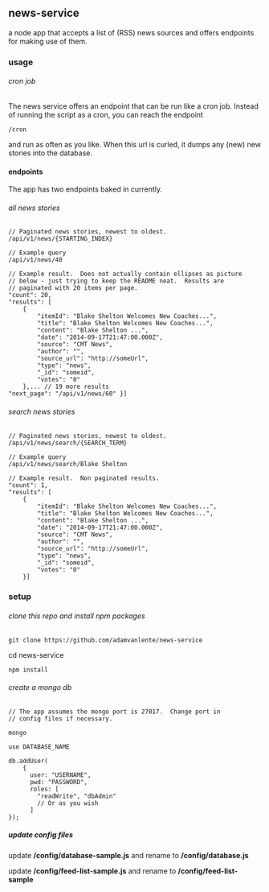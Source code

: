 ## news-service
a node app that accepts a list of (RSS) news sources and offers endpoints for making use of them.

### usage

###### cron job

The news service offers an endpoint that can be run like a cron job.  Instead of running the script as a cron, you can reach the endpoint

	/cron

and run as often as you like.  When this url is curled, it dumps any (new) new stories into the database.

#### endpoints

The app has two endpoints baked in currently.

###### all news stories

	// Paginated news stories, newest to oldest.
	/api/v1/news/{STARTING_INDEX}

	// Example query
	/api/v1/news/40

	// Example result.  Does not actually contain ellipses as picture
	// below - just trying to keep the README neat.  Results are
	// paginated with 20 items per page.
	"count": 20,
	"results": [
		{
			"itemId": "Blake Shelton Welcomes New Coaches...",
			"title": "Blake Shelton Welcomes New Coaches...",
			"content": "Blake Shelton ...",
			"date": "2014-09-17T21:47:00.000Z",
			"source": "CMT News",
			"author": "",
			"source_url": "http://someUrl",
			"type": "news",
			"_id": "someid",
			"votes": "0"
		},... // 19 more results
	"next_page": "/api/v1/news/60" }]

###### search news stories

	// Paginated news stories, newest to oldest.
	/api/v1/news/search/{SEARCH_TERM}

	// Example query
	/api/v1/news/search/Blake Shelton

	// Example result.  Non paginated results.
	"count": 1,
	"results": [
		{
			"itemId": "Blake Shelton Welcomes New Coaches...",
			"title": "Blake Shelton Welcomes New Coaches...",
			"content": "Blake Shelton ...",
			"date": "2014-09-17T21:47:00.000Z",
			"source": "CMT News",
			"author": "",
			"source_url": "http://someUrl",
			"type": "news",
			"_id": "someid",
			"votes": "0"
		}]


### setup

###### clone this repo and install npm packages

	git clone https://github.com/adamvanlente/news-service

  cd news-service

	npm install

###### create a mongo db

	// The app assumes the mongo port is 27017.  Change port in
	// config files if necessary.

	mongo

	use DATABASE_NAME

	db.addUser(
		{
		  user: "USERNAME",
		  pwd: "PASSWORD",
	      roles: [
	        "readWrite", "dbAdmin"
	        // Or as you wish
	      ]
    });

##### update config files

update <b>/config/database-sample.js</b> and rename to <b>/config/database.js</b>

update <b>/config/feed-list-sample.js</b> and rename to <b>/config/feed-list-sample</b>
